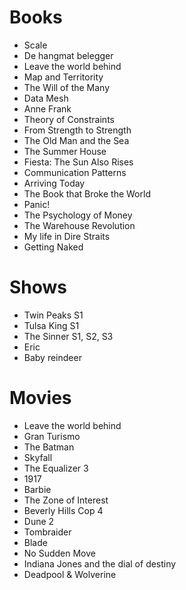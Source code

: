 # Books

- Scale
- De hangmat belegger
- Leave the world behind
- Map and Territority
- The Will of the Many
- Data Mesh
- Anne Frank
- Theory of Constraints
- From Strength to Strength
- The Old Man and the Sea
- The Summer House
- Fiesta: The Sun Also Rises
- Communication Patterns
- Arriving Today
- The Book that Broke the World
- Panic!
- The Psychology of Money
- The Warehouse Revolution
- My life in Dire Straits
- Getting Naked

# Shows

- Twin Peaks S1
- Tulsa King S1
- The Sinner S1, S2, S3
- Eric
- Baby reindeer

# Movies

- Leave the world behind
- Gran Turismo
- The Batman
- Skyfall
- The Equalizer 3
- 1917
- Barbie
- The Zone of Interest
- Beverly Hills Cop 4
- Dune 2
- Tombraider
- Blade
- No Sudden Move
- Indiana Jones and the dial of destiny
- Deadpool & Wolverine
